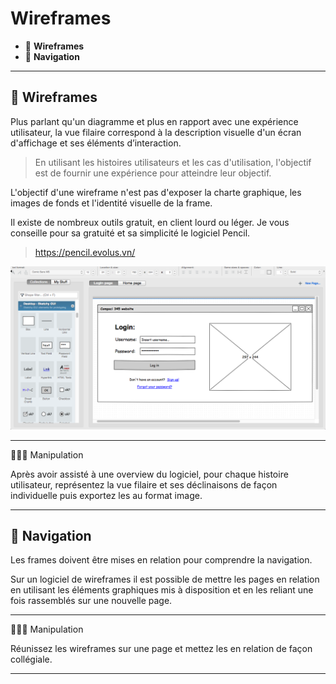 # Wireframes

* 🔖 **Wireframes**
* 🔖 **Navigation**

___

## 📑 Wireframes

Plus parlant qu'un diagramme et plus en rapport avec une expérience utilisateur, la vue filaire correspond à la description visuelle d'un écran d'affichage et ses éléments d’interaction.

> En utilisant les histoires utilisateurs et les cas d'utilisation, l'objectif est de fournir une expérience pour atteindre leur objectif.

L'objectif d'une wireframe n'est pas d'exposer la charte graphique, les images de fonds et l'identité visuelle de la frame.

Il existe de nombreux outils gratuit, en client lourd ou léger. Je vous conseille pour sa gratuité et sa simplicité le logiciel Pencil.

> https://pencil.evolus.vn/

![image](https://raw.githubusercontent.com/seeren-training/Methodo/master/wiki/resources/pencil.png)

___

👨🏻‍💻 Manipulation

Après avoir assisté à une overview du logiciel, pour chaque histoire utilisateur, représentez la vue filaire et ses déclinaisons de façon individuelle puis exportez les au format image.

___


## 📑 Navigation

Les frames doivent être mises en relation pour comprendre la navigation.

Sur un logiciel de wireframes il est possible de mettre les pages en relation en utilisant les éléments graphiques mis à disposition et en les reliant une fois rassemblés sur une nouvelle page.

___

👨🏻‍💻 Manipulation

Réunissez les wireframes sur une page et mettez les en relation de façon collégiale.

___

